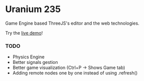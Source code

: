 # Uranium 235
Game Engine based ThreeJS's editor and the web technologies.

Try the [live demo](http://uranium-235.com)!

### TODO
 - Physics Engine
 - Better signals gestion
 - Better game visualization (Ctrl+P -> Shows Game tab)
 - Adding remote nodes one by one instead of using .refresh()
